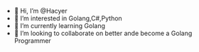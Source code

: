 - 👋 Hi, I’m @Hacyer
- 👀 I’m interested in Golang,C#,Python
- 🌱 I’m currently learning Golang
- 💞️ I’m looking to collaborate on better ande become a Golang Programmer

<!---
Hacyer/Hacyer is a ✨ special ✨ repository because its `README.md` (this file) appears on your GitHub profile.
You can click the Preview link to take a look at your changes.
--->
